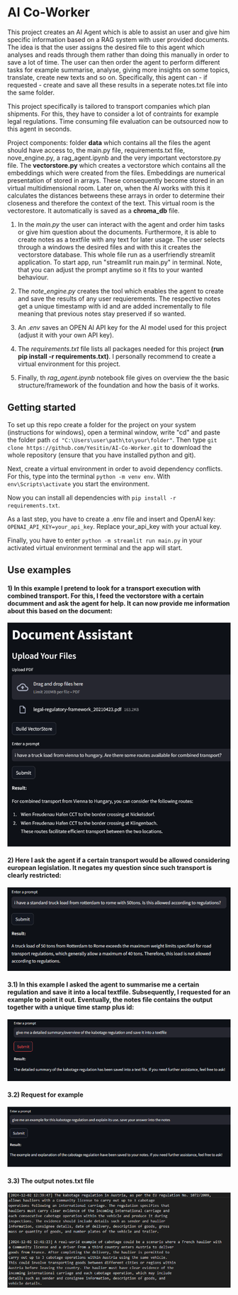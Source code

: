 # AI Co-Worker

This project creates an AI Agent which is able to assist an user and give him specific information based on a RAG system with user provided documents. The idea is that the user assigns the desired file to this agent which analyses and reads through them rather than doing this manually in order to save a lot of time. The user can then order the agent to perform different tasks for example summarise, analyse, giving more insights on some topics, translate, create new texts and so on. Specifically, this agent can - if requested - create and save all these results in a seperate notes.txt file into the same folder.

This project specifically is tailored to transport companies which plan shipments. For this, they have to consider a lot of contraints for example legal regulations. Time consuming file evaluation can be outsourced now to this agent in seconds.

Project components: folder **data** which contains all the files the agent should have access to, the main.py file, requirements.txt file, nove_engine.py, a rag_agent.ipynb and the very important vectorstore.py file. The **vectorstore.py** which creates a vectorstore which contains all the embeddings which were created from the files. Embeddings are numerical presentation of stored in arrays. These consequently become stored in an virtual multidimensional room. Later on, when the AI works with this it calculates the distances betweens these arrays in order to determine their closeness and therefore the context of the text. This virtual room is the vectorestore. It automatically is saved as a **chroma_db** file.

1. In the _main.py_ the user can interact with the agent and order him tasks or give him question about the documents. Furthermore, it is able to create notes as a textfile with any text for later usage. The user selects through a windows the desired files and with this it creates the vectorstore database. This whole file run as a userfriendly streamlit application. To start app, run "streamlit run main.py" in terminal. Note, that you can adjust the prompt anytime so it fits to your wanted behaviour.

2. The _note_engine.py_ creates the tool which enables the agent to create and save the results of any user requierements. The respective notes get a unique timestamp with id and are added incrementally to file meaning that previous notes stay preserved if so wanted. 

3. An ._env_ saves an OPEN AI API key for the AI model used for this project (adjust it with your own API key). 

4. The _requirements.txt_ file lists all packages needed for this project **(run pip install -r requirements.txt)**. I personally recommend to create a virtual environment for this project. 

5. Finally, th _rag_agent.ipynb_ notebook file gives on overview the the basic structure/framework of the foundation and how the basis of it works.

## Getting started

To set up this repo create a folder for the project on your system (instructions for windows), open a terminal window, write "cd" and paste the folder path `cd "C:\Users\user\path\to\your\folder"`. Then type `git clone https://github.com/Yesitin/AI-Co-Worker.git` to download the whole repository (ensure that you have installed python and git). 

Next, create a virtual environment in order to avoid dependency conflicts. For this, type into the terminal `python -m venv env`. With `env\Scripts\activate` you start the environment.

Now you can install all dependencies with `pip install -r requirements.txt`. 

As a last step, you have to create a .env file and insert and OpenAI key: `OPENAI_API_KEY=your_api_key`. Replace your_api_key with your actual key.

Finally, you have to enter `python -m streamlit run main.py` in your activated virtual environment terminal and the app will start. 

## Use examples


#### 1) In this example I pretend to look for a transport execution with combined transport. For this, I feed the vectorstore with a certain documment and ask the agent for help. It can now provide me information about this based on the document:


![Example_1](assets/Streamlit_1.png)


#### 2) Here I ask the agent if a certain transport would be allowed considering european legislation. It negates my question since such transport is clearly restricted:


![Example_2](assets/Streamlit_2.png)


#### 3.1) In this example I asked the agent to summarise me a certain regulation and save it into a local textfile. Subsequently, I requested for an example to point it out. Eventually, the notes file contains the output together with a unique time stamp plus id: 


![Example_3](assets/Streamlit_3.png)


#### 3.2) Request for example

![Example_4](assets/Streamlit_4.png)


#### 3.3) The output notes.txt file

![Example_5](assets/Streamlit_5.png)



